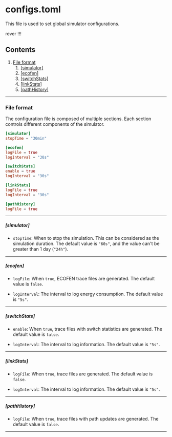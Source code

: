 # configs.toml

This file is used to set global simulator configurations. 

rever !!!

## Contents
1. [File format](#file-format)
    1. [[simulator]](#simulator)
    2. [[ecofen]](#ecofen)
    3. [[switchStats]](#switchstats)
    4. [[linkStats]](#linkstats)
    5. [[pathHistory]](#pathhistory)

---

### File format
The configuration file is composed of multiple sections. Each section controls different components of the simulator.

```toml
[simulator]
stopTime = "30min" 

[ecofen]
logFile = true
logInterval = "30s"

[switchStats]
enable = true
logInterval = "30s"

[linkStats]
logFile = true
logInterval = "30s"

[pathHistory]
logFile = true
```

---

##### [simulator]

- `stopTime`: When to stop the simulation. This can be considered as the simulation duration. The default value is `"60s"`, and the value can't be greater than 1 day (`"24h"`).

---

<!-- ##### [log] -->

<!-- - Log components that when set to true, will output log messages in Debug builds. -->

<!-- **This section can be left empty.** -->

<!-- --- -->

##### [ecofen]

- `logFile`: When `true`, ECOFEN trace files are generated. The default value is `false`.

- `logInterval`: The interval to log energy consumption. The default value is `"5s"`.

---

##### [switchStats]

- `enable`: When `true`, trace files with switch statistics are generated. The default value is `false`.

- `logInterval`: The interval to log information. The default value is `"5s"`.

---

##### [linkStats]

- `logFile`: When `true`, trace files are generated. The default value is `false`.

- `logInterval`: The interval to log information. The default value is `"5s"`. 

---

##### [pathHistory]

- `logFile`: When `true`, trace files with path updates are generated. The default value is `false`.

---